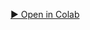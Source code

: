 [▶️ Open in Colab](https://colab.research.google.com/github/rugbyprof/3603-Programming-for-Data-Science/blob/main/Books/Intro2Python)
